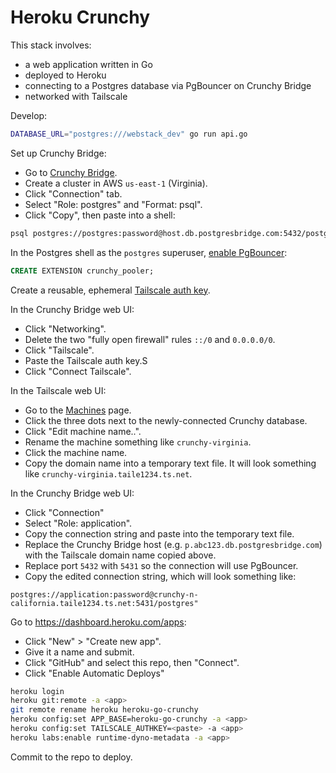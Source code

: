 # Heroku Crunchy

This stack involves:

* a web application written in Go
* deployed to Heroku
* connecting to a Postgres database via PgBouncer on Crunchy Bridge
* networked with Tailscale

Develop:

```bash
DATABASE_URL="postgres:///webstack_dev" go run api.go
```

Set up Crunchy Bridge:

* Go to [Crunchy Bridge](https://crunchybridge.com/).
* Create a cluster in AWS `us-east-1` (Virginia).
* Click "Connection" tab.
* Select "Role: postgres" and "Format: psql".
* Click "Copy", then paste into a shell:

```bash
psql postgres://postgres:password@host.db.postgresbridge.com:5432/postgres
```

In the Postgres shell as the `postgres` superuser,
[enable PgBouncer](https://docs.crunchybridge.com/how-to/pgbouncer/):

```sql
CREATE EXTENSION crunchy_pooler;
```

Create a reusable, ephemeral
[Tailscale auth key](https://login.tailscale.com/admin/settings/keys).

In the Crunchy Bridge web UI:

* Click "Networking".
* Delete the two "fully open firewall" rules `::/0` and `0.0.0.0/0`.
* Click "Tailscale".
* Paste the Tailscale auth key.S
* Click "Connect Tailscale".

In the Tailscale web UI:

* Go to the [Machines](https://login.tailscale.com/admin/machines) page.
* Click the three dots next to the newly-connected Crunchy database.
* Click "Edit machine name..".
* Rename the machine something like `crunchy-virginia`.
* Click the machine name.
* Copy the domain name into a temporary text file.
  It will look something like `crunchy-virginia.taile1234.ts.net`.

In the Crunchy Bridge web UI:

* Click "Connection"
* Select "Role: application".
* Copy the connection string and paste into the temporary text file.
* Replace the Crunchy Bridge host (e.g. `p.abc123.db.postgresbridge.com`)
  with the Tailscale domain name copied above.
* Replace port `5432` with `5431` so the connection will use PgBouncer.
* Copy the edited connection string, which will look something like:

```
postgres://application:password@crunchy-n-california.taile1234.ts.net:5431/postgres"
```

Go to <https://dashboard.heroku.com/apps>:

* Click "New" > "Create new app".
* Give it a name and submit.
* Click "GitHub" and select this repo, then "Connect".
* Click "Enable Automatic Deploys"

```bash
heroku login
heroku git:remote -a <app>
git remote rename heroku heroku-go-crunchy
heroku config:set APP_BASE=heroku-go-crunchy -a <app>
heroku config:set TAILSCALE_AUTHKEY=<paste> -a <app>
heroku labs:enable runtime-dyno-metadata -a <app>
```

Commit to the repo to deploy.
